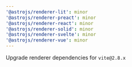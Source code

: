 ```yaml
---
'@astrojs/renderer-lit': minor
'@astrojs/renderer-preact': minor
'@astrojs/renderer-react': minor
'@astrojs/renderer-solid': minor
'@astrojs/renderer-svelte': minor
'@astrojs/renderer-vue': minor
---
```


Upgrade renderer dependencies for `vite@2.8.x`
